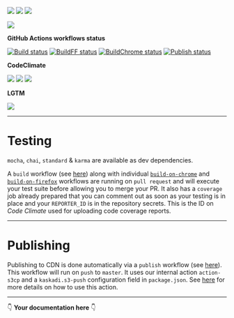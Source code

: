 ![](https://img.shields.io/github/package-json/v/kaskadi/kaskadi-textbox)
![](https://img.shields.io/badge/code--style-standard-blue)
![](https://img.shields.io/github/license/kaskadi/kaskadi-textbox?color=blue)

[![](https://img.shields.io/badge/live-example-orange)](https://cdn.klimapartner.net/modules/%40kaskadi/kaskadi-textbox/example/index.html)

**GitHub Actions workflows status**

[![Build status](https://img.shields.io/github/workflow/status/kaskadi/kaskadi-textbox/build?label=build&logo=mocha)](https://github.com/kaskadi/kaskadi-textbox/actions?query=workflow%3Abuild)
[![BuildFF status](https://img.shields.io/github/workflow/status/kaskadi/kaskadi-textbox/build-on-firefox?label=firefox&logo=Mozilla%20Firefox&logoColor=white)](https://github.com/kaskadi/kaskadi-textbox/actions?query=workflow%3Abuild-on-firefox)
[![BuildChrome status](https://img.shields.io/github/workflow/status/kaskadi/kaskadi-textbox/build-on-chrome?label=chrome&logo=Google%20Chrome&logoColor=white)](https://github.com/kaskadi/kaskadi-textbox/actions?query=workflow%3Abuild-on-chrome)
[![Publish status](https://img.shields.io/github/workflow/status/kaskadi/kaskadi-textbox/publish?label=publish&logo=Amazon%20AWS)](https://github.com/kaskadi/kaskadi-textbox/actions?query=workflow%3Apublish)

**CodeClimate**

[![](https://img.shields.io/codeclimate/maintainability/kaskadi/kaskadi-textbox?label=maintainability&logo=Code%20Climate)](https://codeclimate.com/github/kaskadi/kaskadi-textbox)
[![](https://img.shields.io/codeclimate/tech-debt/kaskadi/kaskadi-textbox?label=technical%20debt&logo=Code%20Climate)](https://codeclimate.com/github/kaskadi/kaskadi-textbox)
[![](https://img.shields.io/codeclimate/coverage/kaskadi/kaskadi-textbox?label=test%20coverage&logo=Code%20Climate)](https://codeclimate.com/github/kaskadi/kaskadi-textbox)

**LGTM**

[![](https://img.shields.io/lgtm/grade/javascript/github/kaskadi/kaskadi-textbox?label=code%20quality&logo=LGTM)](https://lgtm.com/projects/g/kaskadi/kaskadi-textbox/?mode=list&logo=LGTM)

****

# Testing

`mocha`, `chai`, `standard` & `karma` are available as dev dependencies.

A `build` workflow (see [here](./.github/workflows/build.yml)) along with individual [`build-on-chrome`](./.github/workflows/buildChrome.yml) and [`build-on-firefox`](./.github/workflows/buildFF.yml) workflows are running on `pull request` and will execute your test suite before allowing you to merge your PR. It also has a `coverage` job already prepared that you can comment out as soon as your testing is in place and your `REPORTER_ID` is in the repository secrets. This is the ID on _Code Climate_ used for uploading code coverage reports.

****

# Publishing

Publishing to CDN is done automatically via a `publish` workflow (see [here](./.github/workflows/publish.yml)). This workflow will run on `push` to `master`. It uses our internal action `action-s3cp` and a `kaskadi.s3-push` configuration field in `package.json`. See [here](https://github.com/kaskadi/action-s3cp) for more details on how to use this action.

****

:point_down: **Your documentation here** :point_down:
